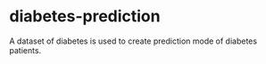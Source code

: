 # diabetes-prediction
A dataset of diabetes is used to create prediction mode of diabetes patients.
